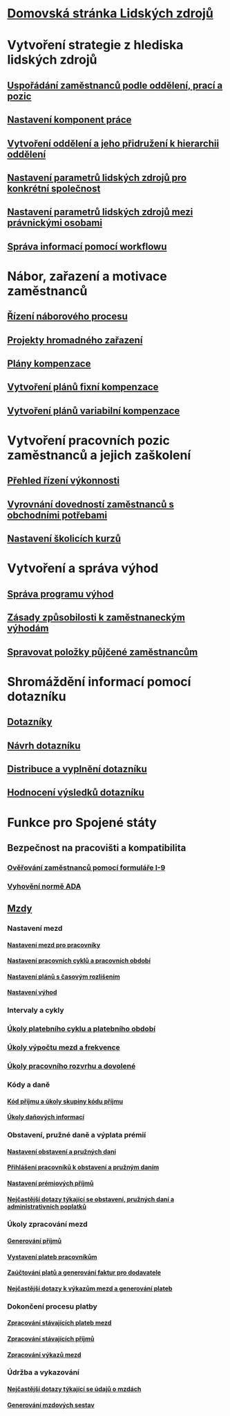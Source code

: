 # [Domovská stránka Lidských zdrojů](index.md)
# Vytvoření strategie z hlediska lidských zdrojů
## [Uspořádání zaměstnanců podle oddělení, prací a pozic](departments-jobs-positions.md)
## [Nastavení komponent práce](create-job.md)
## [Vytvoření oddělení a jeho přidružení k hierarchii oddělení](create-department-add-department-hierarchy.md)
## [Nastavení parametrů lidských zdrojů pro konkrétní společnost](set-up-company-specific-hr-parameters.md)
## [Nastavení parametrů lidských zdrojů mezi právnickými osobami](set-up-hr-parameters-across-legal-entities.md)
## [Správa informací pomocí workflowu](workflow-manage-employee-information.md)
# Nábor, zařazení a motivace zaměstnanců
## [Řízení náborového procesu](manage-recruiting-process.md)
## [Projekty hromadného zařazení](mass-hire-projects.md)
## [Plány kompenzace](compensation-plans.md)
## [Vytvoření plánů fixní kompenzace](create-fixed-compensation-plans.md)
## [Vytvoření plánů variabilní kompenzace](create-variable-compensation-plans.md)
# Vytvoření pracovních pozic zaměstnanců a jejich zaškolení
## [Přehled řízení výkonnosti](performance-management-overview.md)
## [Vyrovnání dovedností zaměstnanců s obchodními potřebami](skills.md)
## [Nastavení školicích kurzů](courses.md)
# Vytvoření a správa výhod
## [Správa programu výhod](manage-benefit-program.md)
## [Zásady způsobilosti k zaměstnaneckým výhodám](benefit-eligibility-policies.md)
## [Spravovat položky půjčené zaměstnancům](loan-items.md)
# Shromáždění informací pomocí dotazníku
## [Dotazníky](questionnaires.md)
## [Návrh dotazníku](design-questionnaires.md)
## [Distribuce a vyplnění dotazníku](distribute-questionnaires.md)
## [Hodnocení výsledků dotazníku](evaluate-questionnaire-results.md)
# Funkce pro Spojené státy
## Bezpečnost na pracovišti a kompatibilita
### [Ověřování zaměstnanců pomocí formuláře I-9](localizations/noam-usa-form-i-9-verification.md)
### [Vyhovění normě ADA](localizations/noam-usa-comply-ada.md)
## [Mzdy](localizations/noam-usa-payroll.md)
### Nastavení mezd
#### [Nastavení mezd pro pracovníky](localizations/noam-usa-worker-position-payroll-tasks.md)
#### [Nastavení pracovních cyklů a pracovních období](localizations/noam-usa-work-cycle-work-period-tasks.md)
#### [Nastavení plánů s časovým rozlišením ](localizations/noam-usa-benefit-accrual-plan-tasks.md)
#### [Nastavení výhod](localizations/noam-usa-benefit-set-up-tasks.md)
### Intervaly a cykly
### [Úkoly platebního cyklu a platebního období](localizations/noam-usa-pay-cycle-pay-period-tasks-sample.md)
### [Úkoly výpočtu mezd a frekvence](localizations/noam-usa-payroll-calculation-frequencies-tasks.md)
### [Úkoly pracovního rozvrhu a dovolené](localizations/noam-usa-work-schedule-leave-tasks.md)
### Kódy a daně
#### [Kód příjmu a úkoly skupiny kódu příjmu](localizations/noam-usa-earning-code-group-tasks.md)
#### [Úkoly daňových informací](localizations/noam-usa-tax-information-tasks.md)
### Obstavení, pružné daně a výplata prémií
#### [Nastavení obstavení a pružných daní](localizations/noam-usa-garnishment-tax-levy-set-up-tasks.md)
#### [Přihlášení pracovníků k obstavení a pružným daním](localizations/noam-usa-garnishment-tax-levy-enrollment-tasks.md)
#### [Nastavení prémiových příjmů ](localizations/noam-usa-premium-earning-setup-tasks.md)
#### [Nejčastější dotazy týkající se obstavení, pružných daní a administrativních poplatků](localizations/noam-usa-garnishment-tax-levy-administrative-fees.md)
### Úkoly zpracování mezd
#### [Generování příjmů](localizations/noam-usa-earnings-generation-process.md)
#### [Vystavení plateb pracovníkům](localizations/noam-usa-issue-worker-payments.md)
#### [Zaúčtování platů a generování faktur pro dodavatele](localizations/noam-usa-post-payroll-generate-vendor-invoices.md)
#### [Nejčastější dotazy k výkazům mezd a generování plateb](localizations/noam-usa-pay-statements-payment-generation-process.md)
### Dokončení procesu platby
#### [Zpracování stávajících plateb mezd](localizations/noam-usa-existing-payroll-payments.md)
#### [Zpracování stávajících příjmů](localizations/noam-usa-existing-earnings.md)
#### [Zpracování výkazů mezd](localizations/noam-usa-pay-statements.md)
### Údržba a vykazování
#### [Nejčastější dotazy týkající se údajů o mzdách](localizations/noam-usa-payroll-data-updates.md)
#### [Generování mzdových sestav](localizations/noam-usa-generate-payroll-reports.md)

